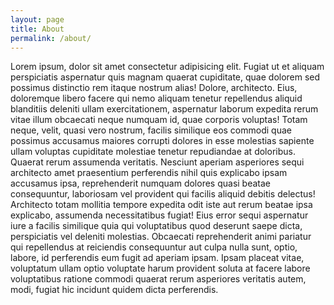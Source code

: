 ```yaml
---
layout: page
title: About
permalink: /about/
---
```


<p>Lorem ipsum, dolor sit amet consectetur adipisicing elit. Fugiat ut et aliquam perspiciatis aspernatur quis magnam quaerat cupiditate, quae dolorem sed possimus distinctio rem itaque nostrum alias! Dolore, architecto. Eius, doloremque libero facere qui nemo aliquam tenetur repellendus aliquid blanditiis deleniti ullam exercitationem, aspernatur laborum expedita rerum vitae illum obcaecati neque numquam id, quae corporis voluptas! Totam neque, velit, quasi vero nostrum, facilis similique eos commodi quae possimus accusamus maiores corrupti dolores in esse molestias sapiente ullam voluptas cupiditate molestiae tenetur repudiandae at doloribus. Quaerat rerum assumenda veritatis. Nesciunt aperiam asperiores sequi architecto amet praesentium perferendis nihil quis explicabo ipsam accusamus ipsa, reprehenderit numquam dolores quasi beatae consequuntur, laboriosam vel provident qui facilis aliquid debitis delectus! Architecto totam mollitia tempore expedita odit iste aut rerum beatae ipsa explicabo, assumenda necessitatibus fugiat! Eius error sequi aspernatur iure a facilis similique quia qui voluptatibus quod deserunt saepe dicta, perspiciatis vel deleniti molestias. Obcaecati reprehenderit animi pariatur qui repellendus at reiciendis consequuntur aut culpa nulla sunt, optio, labore, id perferendis eum fugit ad aperiam ipsam. Ipsam placeat vitae, voluptatum ullam optio voluptate harum provident soluta at facere labore voluptatibus ratione commodi quaerat rerum asperiores veritatis autem, modi, fugiat hic incidunt quidem dicta perferendis.</p>
